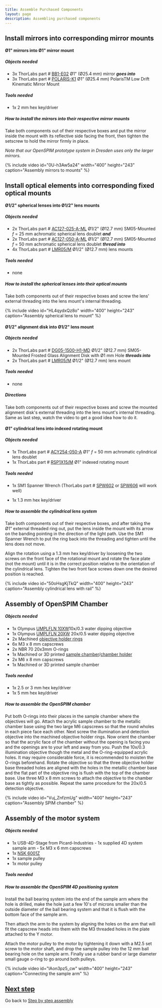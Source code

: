 ```yaml
---
title: Assemble Purchased Components
layout: page
description: Assembling purchased components
---
```

## Install mirrors into corresponding mirror mounts

#### Ø1" mirrors into Ø1" mirror mount

##### Objects needed

  - 3x ThorLabs part # [BB1-E02](https://www.thorlabs.de/thorProduct.cfm?partNumber=BB1-E02) Ø1" (Ø25.4 mm) mirror <b><i>goes into</i></b>
  - 3x ThorLabs part # [POLARIS-K1](https://www.thorlabs.com/thorProduct.cfm?partNumber=POLARIS-K1) Ø1" (Ø25.4 mm) PolarisTM Low Drift Kinematic Mirror Mount

##### Tools needed

  - 1x 2 mm hex key/driver

##### How to install the mirrors into their respective mirror mounts

Take both components out of their respective boxes and put the mirror inside the mount with its reflective side facing the front, then tighten the setscrew to hold the mirror firmly in place.  

*Note that our OpenSPIM prototype system in Dresden uses only the larger mirrors.*

{% include video id="0U-h3Aw5a24" width="400" height="243" caption="Assembly mirrors to mounts" %}

## Install optical elements into corresponding fixed optical mounts

#### Ø1/2" spherical lenses into Ø1/2" lens mounts

##### Objects needed

  - 2x ThorLabs part # [AC127-025-A-ML](https://www.thorlabs.de/thorProduct.cfm?partNumber=AC127-025-A-ML) Ø1/2" (Ø12.7 mm) SM05-Mounted <i>f</i> = 25 mm achromatic spherical lens doublet <b><i>and</i></b>
  - 2x ThorLabs part # [AC127-050-A-ML](https://www.thorlabs.de/thorProduct.cfm?partNumber=AC127-050-A-ML) Ø1/2" (Ø12.7 mm) SM05-Mounted <i>f</i> = 50 mm achromatic spherical lens doublet <b><i>thread into</i></b>
  - 4x ThorLabs part # [LMR05/M](https://www.thorlabs.de/thorProduct.cfm?partNumber=LMR05/M) Ø1/2" (Ø12.7 mm) lens mounts

##### Tools needed

  - none

##### How to install the spherical lenses into their optical mounts

Take both components out of their respective boxes and screw the lens'
external threading into the lens mount's internal threading.

{% include video id="HL4qydxQz8o" width="400" height="243" caption="Assembly spherical lens to mount" %}

#### Ø1/2" alignment disk into Ø1/2" lens mount

##### Objects needed

  - 2x ThorLabs part # [DG05-1500-H1-MD](https://www.thorlabs.de/thorProduct.cfm?partNumber=DG05-1500-H1-MD) Ø1/2" (Ø12.7 mm) SM05-Mounted Frosted Glass Alignment Disk with Ø1 mm Hole <b><i>threads into</i></b>
  - 2x ThorLabs part # [LMR05/M](https://www.thorlabs.de/thorProduct.cfm?partNumber=LMR05/M) Ø1/2" (Ø12.7 mm) lens mount

##### Tools needed

  - none

##### Directions

Take both components out of their respective boxes and screw the mounted alignment disk's external threading into the lens mount's internal threading. Same as last step, watch the video to get a good idea how to do it.

#### Ø1" cylindrical lens into indexed rotating mount

##### Objects needed

  - 1x ThorLabs part # [ACY254-050-A](https://www.thorlabs.de/thorProduct.cfm?partNumber=ACY254-050-A) Ø1" <i>f</i> = 50 mm achromatic cylindrical lens doublet  
  - 1x ThorLabs part # [RSP1X15/M](https://www.thorlabs.de/thorProduct.cfm?partNumber=RSP1X15/M) Ø1" indexed rotating mount

##### Tools needed

  - 1x SM1 Spanner Wrench (ThorLabs part # [SPW602](https://www.thorlabs.de/thorProduct.cfm?partNumber=SPW602) or
    [SPW606](https://www.thorlabs.de/thorProduct.cfm?partNumber=SPW606) will work well)

  - 1x 1.3 mm hex key/driver

##### How to assemble the cylindrical lens system

Take both components out of their respective boxes, and after taking the Ø1" external threaded ring out, put the lens inside the mount with its arrow on the banding pointing in the direction of the light path. Use the SM1 Spanner Wrench to put the ring back into the threading and tighten until the lens does not move.

Align the rotation using a 1.3 mm hex key/driver by loosening the two screws on the front face of the rotational mount and rotate the face plate (not the mount) until it is in the correct position relative to the orientation of the cylindrical lens. Tighten the two front face screws down one the desired position is reached.

{% include video id="50oHsgKjTkQ" width="400" height="243" caption="Assembly cylindrical lens with rail" %}

## Assembly of OpenSPIM Chamber

##### Objects needed

  - 1x Olympus [UMPLFLN 10XW](https://www.olympus-lifescience.com/en/objectives/detail/0-DIRECTORY%3A%3ADirFrontend-itemId.511706538.html)10x/0.3 water dipping objective
  - 1x Olympus [UMPLFLN 20XW](https://www.olympus-lifescience.com/en/objectives/detail/0-DIRECTORY%3A%3ADirFrontend-itemId.511706539.html) 20x/0.5 water dipping objective
  - 2x Machined [objective holder rings](documents/OpenSPIM_SPIM-Chamber_Objective-Ring.PDF)
  - 6x M3 x 8 mm capscrews
  - 2x NBR 70 20x3mm O-rings
  - 1x Machined or 3D printed [sample chamber](documents/OpenSPIM_SPIM-Chamber.PDF)/[chamber holder](documents/OpenSPIM_SPIM-Chamber_Holder.PDF)
  - 2x M6 x 8 mm capscrews
  - 1x Machined or 3D printed sample chamber

##### Tools needed

  - 1x 2.5 or 3 mm hex key/driver
  - 1x 5 mm hex key/driver

##### How to assemble the OpenSPIM chamber

Put both O-rings into their places in the sample chamber where the objectives will go. Attach the acrylic sample chamber to the metallic chamber base using the two large M6 capscrews so that the round wholes in each piece face each other. Next screw the illumination and detection objective into the machined objective holder rings. Now orient the chamber so that the acrylic face of the chamber without the opening is facing you and the openings are to your left and away from you. Push the 10x/0.3 illumination objective though the metal and the O-ring-equipped acrylic holes. It may require considerable force, it is recommended to moisten the O-rings beforehand. Rotate the objective so that the three objective holder base threaded holes are aligned with the holes in the metallic chamber base and the flat part of the objective ring is flush with the top of the chamber base. Use three M3 x 8 mm screws to attach the objective to the chamber base as tightly as possible. Repeat the same procedure for the 20x/0.5 detection objective.

{% include video id="Vuj_ZnfzmUg" width="400" height="243" caption="Assembly SPIM chamber" %}

## Assembly of the motor system

##### Objects needed

  - 1x USB-4D-Stage from Picard-Industries - 1x supplied 4D system sample arm - 5x M3 x 6 mm capscrews
  - 1x [NSK 6001Z](https://de.rs-online.com/web/p/kugellager/4090057/)
  - 1x sample pulley
  - 1x motor pulley

##### Tools needed

##### How to assemble the OpenSPIM 4D positioning system

Install the ball bearing system into the end of the sample arm where the hole is drilled, make the hole just a few 10's of microns smaller than the outside diameter of the ball bearing system and that it is flush with the bottom face of the sample arm.

Then attach the arm to the system by aligning the holes on the arm that will fit the capscrew heads into them with the M3 threaded holes in the plate attached to the Y motor.

Attach the motor pulley to the motor by tightening it down with a M2.5 set screw to the motor shaft, and drop the sample pulley into the 12 mm ball bearing hole on the sample arm. Finally use a rubber band or large diameter small gauge o-ring to go around both pulleys.

{% include video id="lAon3pz5_cw" width="400" height="243" caption="Connecting the sample arm" %}

## [ Next step](Install_assembled_ThorLabs_components_on_rail_carriers)

Go back to [Step by step assembly](Step_by_step_assembly)
